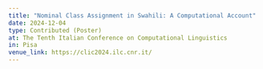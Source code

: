 ```yaml
---
title: "Nominal Class Assignment in Swahili: A Computational Account"
date: 2024-12-04
type: Contributed (Poster)
at: The Tenth Italian Conference on Computational Linguistics
in: Pisa
venue_link: https://clic2024.ilc.cnr.it/
---
```


